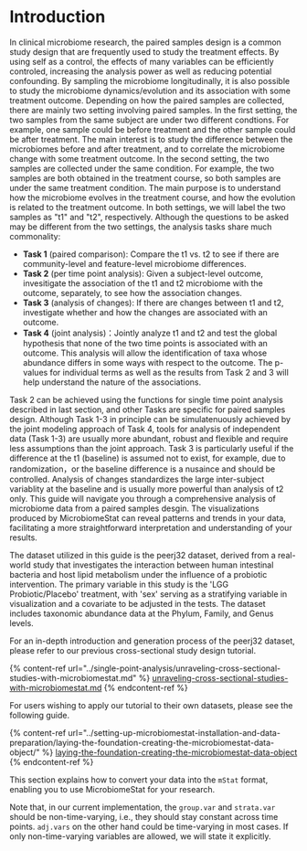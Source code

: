 # Introduction

In clinical microbiome research, the paired samples design is a common study design that are frequently used to study the treatment effects. By using self as a control, the effects of many variables can be efficiently controled, increasing the analysis power as well as reducing potential confounding. By sampling the microbiome longitudinally, it is also possible to study the microbiome dynamics/evolution and its association with some treatment outcome. Depending on how the paired samples are collected, there are mainly two setting involving paired samples. In the first setting, the two samples from the same subject are under two different condtions. For example, one sample could be before treatment and the other sample could be after treatment. The main interest is to study the difference between the microbiomes before and after treatment, and to correlate the microbiome change with some treatment outcome. In the second setting, the two samples are collected under the same condition. For example, the two samples are both obtained in the treatment course, so both samples are under the same treatment condition. The main purpose is to understand how the microbiome evolves in the treatment course, and how the evolution is related to the treatment outcome. In both settings, we will label the two samples as "t1" and "t2", respectively. Although the questions to be asked may be different from the two settings, the analysis tasks share much commonality:

* **Task 1** (paired comparison): Compare the t1 vs. t2 to see if there are community-level and feature-level microbiome differences.
* **Task 2** (per time point analysis): Given a subject-level outcome, invesitigate the association of the t1 and t2 microbiome with the outcome, separately, to see how the association changes.
* **Task 3** (analysis of changes): If there are changes between t1 and t2, investigate whether and how the changes are associated with an outcome.
* **Task 4** (joint analysis)：Jointly analyze t1 and t2 and test the global hypothesis that none of the two time points is associated with an outcome. This analysis will allow the identification of taxa whose abundance differs in some ways with respect to the outcome. The p-values for individual terms as well as the results from Task 2 and 3 will help understand the nature of the associations.

Task 2 can be achieved using the functions for single time point analysis described in last section, and other Tasks are specific for paired samples design. Although Task 1-3 in principle can be simulatenuously achieved by the joint modeling approach of Task 4, tools for analysis of independent data (Task 1-3) are usually more abundant, robust and flexible and require less assumptions than the joint approach. Task 3 is particularly useful if the difference at the t1 (baseline) is assumed not to exist, for example, due to randomization，or the baseline difference is a nusaince and should be controlled. Analysis of changes standardizes the large inter-subject variablity at the baseline and is usually more powerful than analysis of t2 only. This guide will navigate you through a comprehensive analysis of microbiome data from a paired samples desgin. The visualizations produced by MicrobiomeStat can reveal patterns and trends in your data, facilitating a more straightforward interpretation and understanding of your results.

The dataset utilized in this guide is the peerj32 dataset, derived from a real-world study that investigates the interaction between human intestinal bacteria and host lipid metabolism under the influence of a probiotic intervention. The primary variable in this study is the 'LGG Probiotic/Placebo' treatment, with 'sex' serving as a stratifying variable in visualization and a covariate to be adjusted in the tests. The dataset includes taxonomic abundance data at the Phylum, Family, and Genus levels.

For an in-depth introduction and generation process of the peerj32 dataset, please refer to our previous cross-sectional study design tutorial.

{% content-ref url="../single-point-analysis/unraveling-cross-sectional-studies-with-microbiomestat.md" %}
[unraveling-cross-sectional-studies-with-microbiomestat.md](../single-point-analysis/unraveling-cross-sectional-studies-with-microbiomestat.md)
{% endcontent-ref %}

For users wishing to apply our tutorial to their own datasets, please see the following guide.

{% content-ref url="../setting-up-microbiomestat-installation-and-data-preparation/laying-the-foundation-creating-the-microbiomestat-data-object/" %}
[laying-the-foundation-creating-the-microbiomestat-data-object](../setting-up-microbiomestat-installation-and-data-preparation/laying-the-foundation-creating-the-microbiomestat-data-object/)
{% endcontent-ref %}

This section explains how to convert your data into the `mStat` format, enabling you to use MicrobiomeStat for your research.

Note that, in our current implementation, the `group.var` and `strata.var` should be non-time-varying, i.e., they should stay constant across time points. `adj.vars` on the other hand could be time-varying in most cases. If only non-time-varying variables are allowed, we will state it explicitly.
